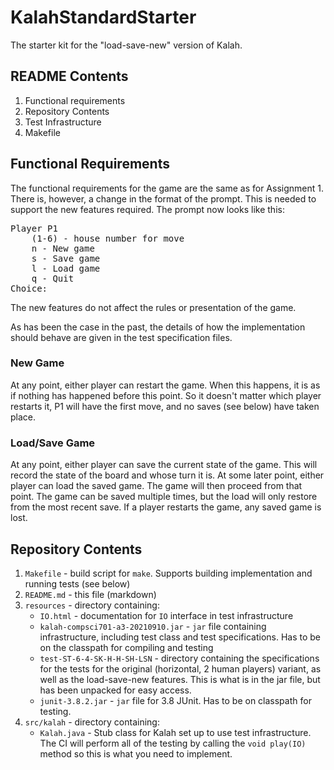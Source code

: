 # KalahStandardStarter

The starter kit for the "load-save-new" version of Kalah.

## README Contents

1. Functional requirements
2. Repository Contents
3. Test Infrastructure
4. Makefile

## Functional Requirements

The functional requirements for the game are the same as for Assignment 1. There is, however, a change in the format of the prompt. This is needed to support the new features required. The prompt now looks like this:
<pre>
Player P1
    (1-6) - house number for move
    n - New game
    s - Save game
    l - Load game
    q - Quit
Choice:
</pre>
The new features do not affect the rules or presentation of the game.

As has been the case in the past, the details of how the implementation should
behave are given in the test specification files.

### New Game

At any point, either player can restart the game. When this happens, it is as if nothing has happened before this point. So it doesn't matter which player restarts it, P1 will have the first move, and no saves (see below) have taken place.

### Load/Save Game

At any point, either player can save the current state of the game. This will record the state of the board and whose turn it is. At some later point, either player can load the saved game. The game will then proceed from that point. The game can be saved multiple times, but the load will only restore from the most recent save. If a player restarts the game, any saved game is lost.

## Repository Contents
1. `Makefile` - build script for `make`. Supports building implementation and running tests (see below)
2. `README.md` - this file (markdown) 
3. `resources` - directory containing:
    * `IO.html` - documentation for `IO` interface in test infrastructure
    * `kalah-compsci701-a3-20210910.jar` - `jar` file containing infrastructure, including test class and test specifications. Has to be on the classpath for compiling and testing
    * `test-ST-6-4-SK-H-H-SH-LSN` - directory containing the specifications for the tests for the original (horizontal, 2 human players) variant, as well as the load-save-new features. This is what is in the jar file, but has been unpacked for easy access.
    *  `junit-3.8.2.jar` - `jar` file for 3.8 JUnit. Has to be on classpath for testing.
4. `src/kalah` - directory containing:
    * `Kalah.java` - Stub class for Kalah set up to use test infrastructure. The CI will perform all of the testing by calling the `void play(IO)` method so this is what you need to implement.
